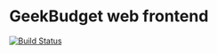 # GeekBudget web frontend

[![Build Status](https://travis-ci.org/minajevs/GeekBudget.Web.svg?branch=master)](https://travis-ci.org/minajevs/GeekBudget.Web)
